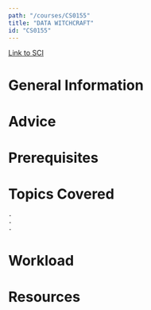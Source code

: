 ```yaml
---
path: "/courses/CS0155"
title: "DATA WITCHCRAFT"
id: "CS0155"
---
```


[Link to SCI]("http://courses.sci.pitt.edu/courses/courses/view/CS-0155")

# General Information

# Advice

# Prerequisites

<!-- PREREQ_REPLACEMENT (Do not remove) -->

<!-- END PREREQ_REPLACEMENT (Do not remove) -->

# Topics Covered

    -
    -
    -

# Workload

<!-- TESTIMONIALS
# Testimonials
This gets replaced with Gatsby, its
data comes from Google Sheets for easier
editing!
-->

# Resources
